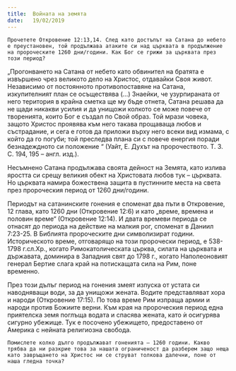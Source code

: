 ```yaml
---
title:  Войната на земята
date:   19/02/2019
---
```


`Прочетете Откровение 12:13,14. След като достъпът на Сатана до небето е преустановен, той продължава атаките си над църквата в продължение на пророческите 1260 дни/години. Как Бог се грижи за църквата през този период?`

„Прогонването на Сатана от небето като обвинител на братята е извършено чрез великото дело на Христос, отдавайки Своя живот. Независимо от постоянното противопоставяне на Сатана, изкупителният план се осъществява (…) Знаейки, че узурпираната от него територия в крайна сметка ще му бъде отнета, Сатана решава да не щади никакви усилия и да унищожи колкото се може повече от творенията, които Бог е създал по Свой образ. Той мрази човека, защото Христос проявява към него такава прощаваща любов и състрадание, и сега е готов да приложи върху него всеки вид измама, с който да го погуби; той преследва плана си с повече енергия поради безнадеждното си положение “ (Уайт, Е. Духът на пророчеството. Т. 3. С. 194, 195 – англ. изд.).

Несъмнено Сатана продължава своята дейност на Земята, като излива яростта си срещу великия обект на Христовата любов тук – църквата. Но църквата намира божествена защита в пустинните места на света през пророческия период от 1260 дни/години.

Периодът на сатанинските гонения е споменат два пъти в Откровение, 12 глава, като 1260 дни (Откровение 12:6) и като „време, времена и половин време“ (Откровение 12:14). И двата времеви периода се отнасят до периода на действие на малкия рог, споменат в Даниил 7:23-25. В Библията пророческите дни символизират години. Историческото време, отговарящо на този пророчески период, е 538-1798 г.сл.Хр., когато Римокатолическата църква, силата на църквата и държавата, доминира в Западния свят до 1798 г., когато Наполеоновият генерал Бертие слага край на потискащата сила на Рим, поне временно.

През този дълъг период на гонения змеят изпуска от устата си наводняващи води, за да унищожи жената. Водите представляват хора и народи (Откровение 17:15). По това време Рим изпраща армии и народи против Божиите верни. Към края на пророческия период една приятелска земя поглъща водата и спасява жената, като ѝ осигурява сигурно убежище. Тук е посочено убежището, предоставено от Америка с нейната религиозна свобода.

`Помислете колко дълго продължават гоненията – 1260 години. Какво трябва да ни разкрие това за нашата ограниченост да разберем защо неща като завръщането на Христос ни се струват толкова далечни, поне от наша гледна точка?`